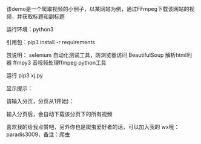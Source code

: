 该demo是一个爬取视频的小例子，以某网站为例，通过FFmpeg下载该网站的视频，并获取标题和副标题

运行环境：python3

引用包：pip3 install -r requirements

包说明：
selenium 自动化测试工具，防浏览器访问
BeautifulSoup 解析html利器
ffmpy3 音视频处理ffmpeg python工具

运行  pip3 xj.py

显示提示： 

请输入分页，分页从1开始)：

输入分页后，会自动下载该分页下的所有视频

喜欢我的给我点赞吧，另外你也是爬虫爱好者的话，可以加入我的 wx哦：paradis3009，备注：爬虫
